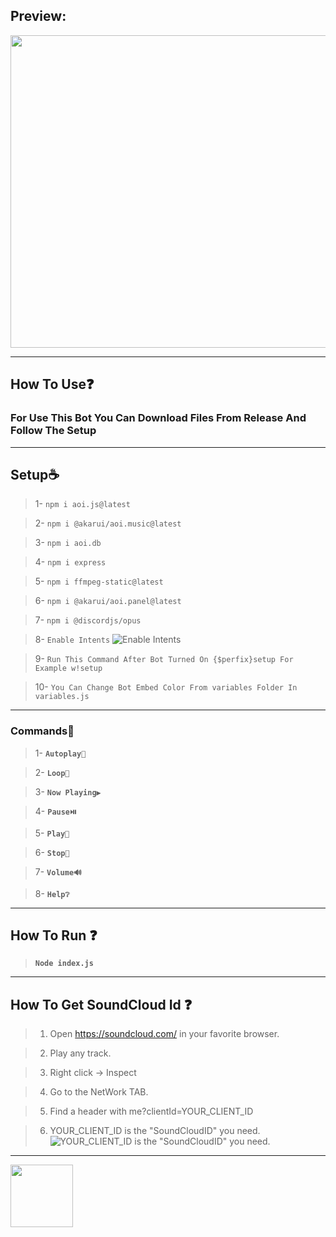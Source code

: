 
## **Preview:**
<a href="https://cdn.wild-life-studio.ir/assets/image/music-project-preview.png"><img src="https://cdn.wild-life-studio.ir/assets/image/music-project-preview.png" style="width:700px; height:500px"> </a>
****
## **How To Use❓**

### For Use This Bot You Can Download Files From __Release__ And Follow The Setup

****

## **Setup☕**
> 1- `npm i aoi.js@latest`

> 2- `npm i @akarui/aoi.music@latest`

> 3- `npm i aoi.db`

> 4- `npm i express`

> 5- `npm i ffmpeg-static@latest`

> 6- `npm i @akarui/aoi.panel@latest`

> 7- `npm i @discordjs/opus`

> 8- `Enable Intents`
![Enable Intents](https://cdn.wild-life-studio.ir/assets/image/discord-intents.png) 

> 9- `Run This Command After Bot Turned On {$perfix}setup For Example w!setup`

> 10- `You Can Change Bot Embed Color From variables Folder In variables.js `
****
### **Commands🤖**
> 1- **`Autoplay🍂`**

> 2- **`Loop🔁`**

> 3- **`Now Playing▶️`**

> 4- **`Pause⏯️`**

> 5- **`Play🎵`**

> 6- **`Stop🛑`**

> 7- **`Volume🔊`**

> 8- **`Help❔`**
****
## **How To Run ❓**
> **`Node index.js`**
****
## **How To Get SoundCloud Id ❓**

> 1. Open https://soundcloud.com/ in your favorite browser.

> 2. Play any track.

> 3. Right click -> Inspect

> 4. Go to the NetWork TAB.

> 5. Find a header with me?clientId=YOUR_CLIENT_ID

> 6. YOUR_CLIENT_ID is the "SoundCloudID" you need.
![YOUR_CLIENT_ID is the "SoundCloudID" you need.](https://cdn.wild-life-studio.ir/assets/image/soundCloudId.png) 


****
<img src="https://img.shields.io/badge/Donate-104098.svg?style=&logo=paypal" style="width:100px" draggable="false"></a>



